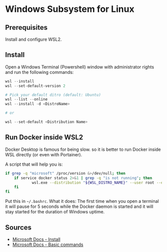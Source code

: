 # Windows Subsystem for Linux

## Prerequisites

Install and configure WSL2.

## Install

Open a Windows Terminal (Powershell) window with administrator rights and run the following commands:

```powershell
wsl --install
wsl --set-default-version 2

# Pick your default ditro (default: Ubuntu)
wsl --list --online
wsl --install -d <DistroName>

# or

wsl --set-default <Distribution Name>
```

## Run Docker inside WSL2

Docker Desktop is famous for being slow. so it is better to run Docker inside WSL directly (or even with Portainer).

A script that will help you is:

```bash
if grep -q "microsoft" /proc/version &>/dev/null; then
    if service docker status 2>&1 | grep -q "is not running"; then
            wsl.exe --distribution "${WSL_DISTRO_NAME}" --user root --exec /usr/sbin/service docker start > /dev/null 2>&1
    fi
fi
```

Put this in `~/.bashrc`. What it does: The first time when you open a terminal it will pause for 5 seconds while the Docker daemon is started and it will stay started for the duration of Windows uptime.

## Sources

- [Microsoft Docs - Install](https://learn.microsoft.com/en-us/windows/wsl/install)
- [Microsoft Docs - Basic commands](https://learn.microsoft.com/en-us/windows/wsl/basic-commands#install-a-specific-linux-distribution)